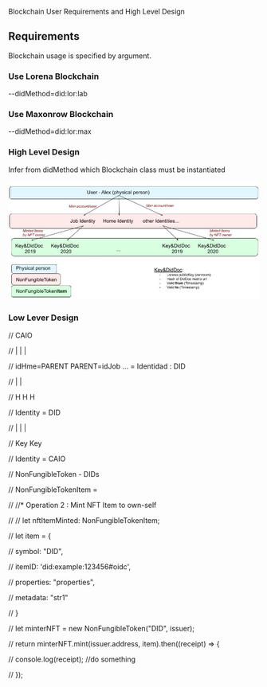 Blockchain User Requirements and High Level Design

## Requirements

Blockchain usage is specified by argument.
	
### Use Lorena Blockchain

--didMethod=did:lor:lab

### Use Maxonrow Blockchain

--didMethod=did:lor:max

### High Level Design

Infer from didMethod which Blockchain class must be instantiated

![Dids structure in MXN Blockchain](images/lorena-mxn.jpg)

### Low Lever Design

// CAIO

// | | |

// idHme=PARENT PARENT=idJob ... = Identidad : DID

// | |

// H H H

  

// Identity = DID

// | | |

// Key Key

  

// Identity = CAIO

// NonFungibleToken - DIDs

// NonFungibleTokenItem =

  

// //* Operation 2 : Mint NFT Item to own-self

// // let nftItemMinted: NonFungibleTokenItem;

  

// let item = {

// symbol: "DID",

// itemID: 'did:example:123456#oidc',

// properties: "properties",

// metadata: "str1"

// }

  

// let minterNFT = new NonFungibleToken("DID", issuer);

  

// return minterNFT.mint(issuer.address, item).then((receipt) => {

// console.log(receipt); //do something

// });
<!--stackedit_data:
eyJoaXN0b3J5IjpbMjA2MTYwMzYyOCwtMzI4Njg1NDU0LC0xMz
c3NjU4MjE4XX0=
-->